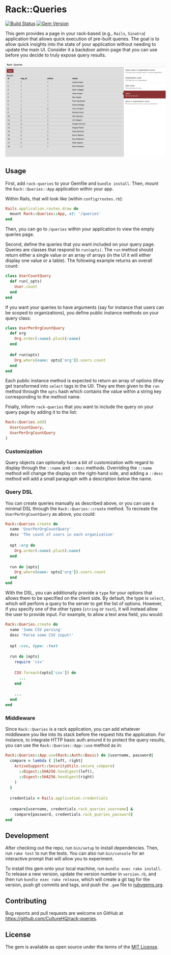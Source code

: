 # Rack::Queries

[![Build Status](https://github.com/CultureHQ/rack-queries/workflows/Main/badge.svg)](https://github.com/CultureHQ/rack-queries/actions)
[![Gem Version](https://img.shields.io/gem/v/rack-queries.svg)](https://github.com/CultureHQ/rack-queries)

This gem provides a page in your rack-based (e.g., `Rails`, `Sinatra`) application that allows quick execution of pre-built queries. The goal is to allow quick insights into the state of your application without needing to update the main UI. Consider it a backdoor admin page that you can use before you decide to truly expose query results.

![Screenshot](docs/screenshot.png)

## Usage

First, add `rack-queries` to your Gemfile and `bundle install`. Then, mount the `Rack::Queries::App` application within your app.

Within Rails, that will look like (within `config/routes.rb`):

```ruby
Rails.application.routes.draw do
  mount Rack::Queries::App, at: '/queries'
end
```

Then, you can go to `/queries` within your application to view the empty queries page.

Second, define the queries that you want included on your query page. Queries are classes that respond to `run(opts)`. The `run` method should return either a single value or an array of arrays (in the UI it will either display one value or a table). The following example returns an overall count:

```ruby
class UserCountQuery
  def run(_opts)
    User.count
  end
end
```

If you want your queries to have arguments (say for instance that users can be scoped to organizations), you define public instance methods on your query class:

```ruby
class UserPerOrgCountQuery
  def org
    Org.order(:name).pluck(:name)
  end

  def run(opts)
    Org.where(name: opts['org']).users.count
  end
end
```

Each public instance method is expected to return an array of options (they get transformed into `select` tags in the UI). They are then given to the `run` method through the `opts` hash which contains the value within a string key corresponding to the method name.

Finally, inform `rack-queries` that you want to include the query on your query page by adding it to the list:

```ruby
Rack::Queries.add(
  UserCountQuery,
  UserPerOrgCountQuery
)
```

### Customization

Query objects can optionally have a bit of customization with regard to display through the `::name` and `::desc` methods. Overriding the `::name` method will change the display on the right-hand side, and adding a `::desc` method will add a small paragraph with a description below the name.

### Query DSL

You can create queries manually as described above, or you can use a minimal DSL through the `Rack::Queries::create` method. To recreate the `UserPerOrgCountQuery` as above, you could:

```ruby
Rack::Queries.create do
  name 'UserPerOrgCountQuery'
  desc 'The count of users in each organization'

  opt :org do
    Org.order(:name).pluck(:name)
  end

  run do |opts|
    Org.where(name: opts['org']).users.count
  end
end
```

With the DSL, you can additionally provide a `type` for your options that allows them to be specified on the client side. By default, the type is `select`, which will perform a query to the server to get the list of options. However, if you specify one of the other types (`string` or `text`), it will instead allow the user to provide input. For example, to allow a text area field, you would:

```ruby
Rack::Queries.create do
  name 'Some CSV parsing'
  desc 'Parse some CSV input!'

  opt :csv, type: :text

  run do |opts|
    require 'csv'

    CSV.foreach(opts['csv']) do
      ...
    end

    ...
  end
end
```

### Middleware

Since `Rack::Queries` is a rack application, you can add whatever middleware you like into its stack before the request hits the application. For instance, to integrate HTTP basic auth around it to protect the query results, you can use the `Rack::Queries::App::use` method as in:

```ruby
Rack::Queries::App.use(Rack::Auth::Basic) do |username, password|
  compare = lambda { |left, right|
    ActiveSupport::SecurityUtils.secure_compare(
      ::Digest::SHA256.hexdigest(left),
      ::Digest::SHA256.hexdigest(right)
    )
  }

  credentials = Rails.application.credentials

  compare[username, credentials.rack_queries_username] &
    compare[password, credentials.rack_queries_password]
end
```

## Development

After checking out the repo, run `bin/setup` to install dependencies. Then, run `rake test` to run the tests. You can also run `bin/console` for an interactive prompt that will allow you to experiment.

To install this gem onto your local machine, run `bundle exec rake install`. To release a new version, update the version number in `version.rb`, and then run `bundle exec rake release`, which will create a git tag for the version, push git commits and tags, and push the `.gem` file to [rubygems.org](https://rubygems.org).

## Contributing

Bug reports and pull requests are welcome on GitHub at https://github.com/CultureHQ/rack-queries.

## License

The gem is available as open source under the terms of the [MIT License](https://opensource.org/licenses/MIT).
